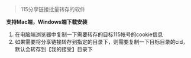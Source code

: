 > 115分享链接批量转存的软件

**支持Mac端，Windows端下载安装**

1. 在电脑端浏览器中复制一下需要转存的目标115帐号的cookie信息
2. 如果需要将分享链接转存到指定的目录下，则需要复制一下目标目录的cid，默认会转存到【我的接受】目录下